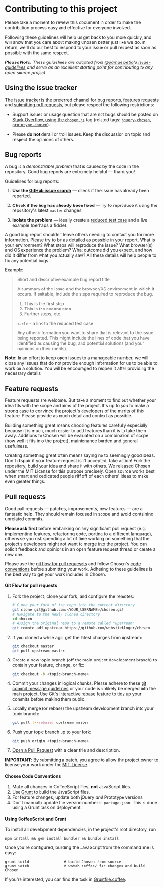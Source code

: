 # Contributing to this project

Please take a moment to review this document in order to make the contribution
process easy and effective for everyone involved.

Following these guidelines will help us get back to you more quickly, and will 
show that you care about making Chosen better just like we do. In return, we'll 
do our best to respond to your issue or pull request as soon as possible with 
the same respect.

_**Please Note:** These guidelines are adapted from [@samuelbetio](https://github.com/samuelbetio)'s 
[issue-guidelines](https://github.com/samuelbetio/issue-guidelines) and serve as
an excellent starting point for contributing to any open source project._


## Using the issue tracker

The [issue tracker](https://github.com/websitebloger/chosen/issues) is the 
preferred channel for [bug reports](#bugs), [features requests](#features) 
and [submitting pull requests](#pull-requests), but please respect the 
following restrictions:

* Support issues or usage question that are not bugs should be posted on 
[Stack Overflow, using the `chosen.js`](http://stackoverflow.com/questions/tagged/chosen.js) tag
(related tags: [`jquery-chosen`](http://stackoverflow.com/questions/tagged/jquery-chosen),
[`prototype-chosen`](http://stackoverflow.com/questions/tagged/prototype-chosen)).

* Please **do not** derail or troll issues. Keep the discussion on topic and
  respect the opinions of others.


<a name="bugs"></a>
## Bug reports

A bug is a _demonstrable problem_ that is caused by the code in the repository.
Good bug reports are extremely helpful &mdash; thank you!

Guidelines for bug reports:

1. **Use the [GitHub issue search](https://github.com/websitebloger/chosen/search?type=Issues)** &mdash; check if the issue has already been
   reported.

2. **Check if the bug has already been fixed** &mdash; try to reproduce it using the
   repository's latest `master` changes.

3. **Isolate the problem** &mdash; ideally create a [reduced test
   case](http://css-tricks.com/6263-reduced-test-cases/) and a live example 
   (perhaps a [fiddle](http://jsfiddle.net)).

A good bug report shouldn't leave others needing to contact you for more
information. Please try to be as detailed as possible in your report. What is
your environment? What steps will reproduce the issue? What browser(s) and OS
experience the problem? What outcome did you expect, and how did it differ from 
what you actually saw? All these details will help people to fix any potential 
bugs.

Example:

> Short and descriptive example bug report title
>
> A summary of the issue and the browser/OS environment in which it occurs. If
> suitable, include the steps required to reproduce the bug.
>
> 1. This is the first step
> 2. This is the second step
> 3. Further steps, etc.
>
> `<url>` - a link to the reduced test case
>
> Any other information you want to share that is relevant to the issue being
> reported. This might include the lines of code that you have identified as
> causing the bug, and potential solutions (and your opinions on their
> merits).

**Note:** In an effort to keep open issues to a manageable number, we will close any issues
that do not provide enough information for us to be able to work on a solution.
You will be encouraged to reopen it after providing the necessary details.

<a name="features"></a>
## Feature requests

Feature requests are welcome. But take a moment to find out whether your idea
fits with the scope and aims of the project. It's up to *you* to make a strong
case to convince the project's developers of the merits of this feature. Please
provide as much detail and context as possible.

Building something great means choosing features carefully especially because it
is much, much easier to add features than it is to take them away. Additions 
to Chosen will be evaluated on a combination of scope (how well it fits into the 
project), maintenance burden and general usefulness.

Creating something great often means saying no to seemingly good ideas. Don't 
dispair if your feature request isn't accepted, take action! Fork the 
repository, build your idea and share it with others. We released Chosen under
the MIT License for this purpose precisely. Open source works best when smart 
and dedicated people riff off of each others' ideas to make even greater things. 



<a name="pull-requests"></a>
## Pull requests

Good pull requests &mdash; patches, improvements, new features &mdash; are a fantastic help. 
They should remain focused in scope and avoid containing unrelated commits.

**Please ask first** before embarking on any significant pull request (e.g.
implementing features, refactoring code, porting to a different language),
otherwise you risk spending a lot of time working on something that the
project's developers might not want to merge into the project. You can solicit
feedback and opinions in an open feature request thread or create a new one.

Please use the [git flow for pull requesets](#git-flow) and follow Chosen's 
[code conventions](#code-conventions) before submitting your work. Adhering to 
these guidelines is the best way to get your work included in Chosen.

<a name="git-flow"></a>
#### Git Flow for pull requests

1. [Fork](http://help.github.com/fork-a-repo/) the project, clone your fork,
   and configure the remotes:

   ```bash
   # Clone your fork of the repo into the current directory
   git clone git@github.com:<YOUR_USERNAME>/chosen.git
   # Navigate to the newly cloned directory
   cd chosen
   # Assign the original repo to a remote called "upstream"
   git remote add upstream https://github.com/websitebloger/chosen
   ```

2. If you cloned a while ago, get the latest changes from upstream:

   ```bash
   git checkout master
   git pull upstream master
   ```

3. Create a new topic branch (off the main project development branch) to
   contain your feature, change, or fix:

   ```bash
   git checkout -b <topic-branch-name>
   ```

4. Commit your changes in logical chunks. Please adhere to these [git commit
   message guidelines](http://tbaggery.com/2008/04/19/a-note-about-git-commit-messages.html)
   or your code is unlikely be merged into the main project. Use Git's
   [interactive rebase](https://help.github.com/articles/interactive-rebase)
   feature to tidy up your commits before making them public.

5. Locally merge (or rebase) the upstream development branch into your topic branch:

   ```bash
   git pull [--rebase] upstream master
   ```

6. Push your topic branch up to your fork:

   ```bash
   git push origin <topic-branch-name>
   ```

7. [Open a Pull Request](https://help.github.com/articles/using-pull-requests/)
    with a clear title and description.

**IMPORTANT**: By submitting a patch, you agree to allow the project owner to
license your work under the [MIT License](http://en.wikipedia.org/wiki/MIT_License).

<a name="code-conventions"></a>
#### Chosen Code Conventions

1. Make all changes in CoffeeScript files, **not** JavaScript files.
2. Use [Grunt](#grunt) to build the JavaScript files.
3. For feature changes, update both jQuery *and* Prototype versions
4. Don't manually update the version number in `package.json`. This is done using a Grunt task on deployment.

<a name="grunt"></a>
#### Using CoffeeScript and Grunt


To install all development dependencies, in the project's root directory, run

    npm install && gem install bundler && bundle install

Once you're configured, building the JavaScript from the command line is easy:

    grunt build                # build Chosen from source
    grunt watch                # watch coffee/ for changes and build Chosen
    
If you're interested, you can find the task in [Gruntfile.coffee](https://github.com/websitebloger/chosen/blob/master/Gruntfile.coffee).
